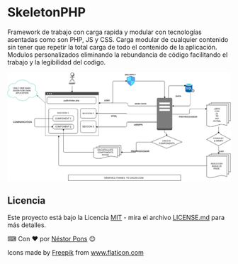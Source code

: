 # SkeletonPHP

Framework de trabajo con carga rapida y modular con tecnologías asentadas como son PHP, JS y CSS. 
Carga modular de cualquier contenido sin tener que repetir la total carga de todo el contenido de la aplicación.
Modulos personalizados eliminando la rebundancia de código facilitando el trabajo y la legibilidad del codigo.

![ESQUEMA](img/framework.png "Esquema del SkeletonPHP")

## Licencia
Este proyecto está bajo la Licencia [MIT](https://opensource.org/licenses/MIT) - mira el archivo [LICENSE.md](LICENSE.md) para más detalles. 

⌨ Con ❤️ por [Néstor Pons](https://github.com/nestorpons) 😊

<div>Icons made by <a href="https://www.freepik.com" title="Freepik">Freepik</a> from <a href="https://www.flaticon.com/" title="Flaticon">www.flaticon.com</a></div>